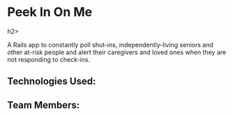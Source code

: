 <h1>Peek In On Me </h1>h2>

A Rails app to constantly poll shut-ins, independently-living seniors and other at-risk people and alert their caregivers and loved ones when they are not responding to check-ins.

<h2>Technologies Used: </h2>

<h2>Team Members:</h2>


